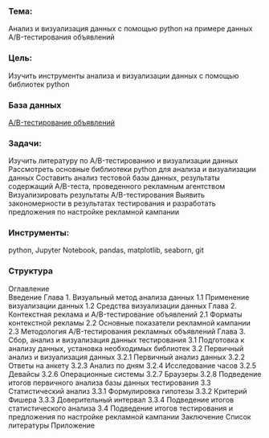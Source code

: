### Тема: ###
Анализ и визуализация данных с помощью python на примере данных A/B-тестирования объявлений

### Цель: ###
Изучить инструменты анализа и визуализации данных с помощью библиотек python

### База данных ###
[A/B-тестирование объявлений](https://www.kaggle.com/datasets/osuolaleemmanuel/ad-ab-testing)


### Задачи: ###
Изучить литературу по A/B-тестированию и визуализации данных
Рассмотреть основные библиотеки python для анализа и визуализации данных
Составить анализ тестовой базы данных, результаты содержащий A/B-теста, проведенного рекламным агентством
Визуализировать результаты A/B-тестирования
Выявить закономерности в результатах тестирования и разработать предложения по настройке рекламной кампании

### Инструменты: ###
python, Jupyter Notebook, pandas, matplotlib, seaborn, git

### Структура ###
Оглавление  
Введение
Глава 1. Визуальный метод анализа данных
1.1 Применение визуализации данных
1.2 Средства визуализации данных
Глава 2. Контекстная реклама и A/B-тестирование объявлений
2.1 Форматы контекстной рекламы
2.2 Основные показатели рекламной кампании
2.3 Методология A/B-тестирования рекламных объявлений
Глава 3. Сбор, анализ и визуализация данных тестирования
3.1 Подготовка к анализу данных, установка необходимых библиотек
3.2 Первичный анализ и визуализация данных
3.2.1 Первичный анализ данных
3.2.2 Ответы на анкету
3.2.3 Анализ по дням
3.2.4 Исследование часов
3.2.5 Девайсы
3.2.6 Операционные системы
3.2.7 Браузеры
3.2.8 Подведение итогов первичного анализа базы данных тестирования
3.3 Статистический анализ
3.3.1 Формулировка гипотезы
3.3.2 Критерий Фишера
3.3.3	Доверительный интервал
3.3.4	Подведение итогов статистического анализа
3.4	Подведение итогов тестирования и предложения по настройке рекламной кампании
Заключение
Список литературы
Приложение